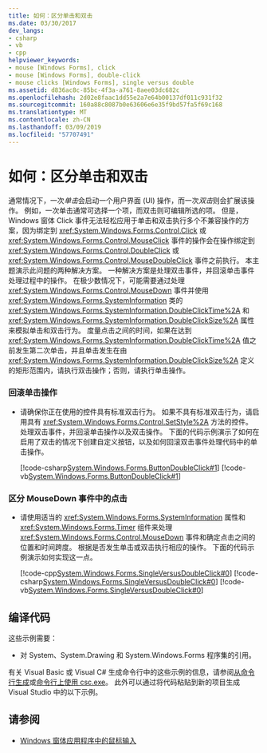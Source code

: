 ```yaml
---
title: 如何：区分单击和双击
ms.date: 03/30/2017
dev_langs:
- csharp
- vb
- cpp
helpviewer_keywords:
- mouse [Windows Forms], click
- mouse [Windows Forms], double-click
- mouse clicks [Windows Forms], single versus double
ms.assetid: d836ac8c-85bc-4f3a-a761-8aee03dc682c
ms.openlocfilehash: 2d02e8faac1dd55e2a7e64b00137df011c931f32
ms.sourcegitcommit: 160a88c8087b0e63606e6e35f9bd57fa5f69c168
ms.translationtype: MT
ms.contentlocale: zh-CN
ms.lasthandoff: 03/09/2019
ms.locfileid: "57707491"
---
```

# <a name="how-to-distinguish-between-clicks-and-double-clicks"></a>如何：区分单击和双击
通常情况下，一次*单击*会启动一个用户界面 (UI) 操作，而一次*双击*则会扩展该操作。 例如，一次单击通常可选择一个项，而双击则可编辑所选的项。 但是，Windows 窗体 Click 事件无法轻松应用于单击和双击执行多个不兼容操作的方案，因为绑定到 <xref:System.Windows.Forms.Control.Click> 或 <xref:System.Windows.Forms.Control.MouseClick> 事件的操作会在操作绑定到 <xref:System.Windows.Forms.Control.DoubleClick> 或 <xref:System.Windows.Forms.Control.MouseDoubleClick> 事件之前执行。 本主题演示此问题的两种解决方案。 一种解决方案是处理双击事件，并回滚单击事件处理过程中的操作。 在极少数情况下，可能需要通过处理 <xref:System.Windows.Forms.Control.MouseDown> 事件并使用 <xref:System.Windows.Forms.SystemInformation> 类的 <xref:System.Windows.Forms.SystemInformation.DoubleClickTime%2A> 和 <xref:System.Windows.Forms.SystemInformation.DoubleClickSize%2A> 属性来模拟单击和双击行为。 度量点击之间的时间，如果在达到 <xref:System.Windows.Forms.SystemInformation.DoubleClickTime%2A> 值之前发生第二次单击，并且单击发生在由 <xref:System.Windows.Forms.SystemInformation.DoubleClickSize%2A> 定义的矩形范围内，请执行双击操作；否则，请执行单击操作。  
  
### <a name="to-roll-back-a-click-action"></a>回滚单击操作  
  
-   请确保你正在使用的控件具有标准双击行为。 如果不具有标准双击行为，请启用具有 <xref:System.Windows.Forms.Control.SetStyle%2A> 方法的控件。 处理双击事件，并回滚单击操作以及双击操作。 下面的代码示例演示了如何在启用了双击的情况下创建自定义按钮，以及如何回滚双击事件处理代码中的单击操作。  
  
     [!code-csharp[System.Windows.Forms.ButtonDoubleClick#1](~/samples/snippets/csharp/VS_Snippets_Winforms/System.Windows.Forms.ButtonDoubleClick/CS/Form1.cs#1)]
     [!code-vb[System.Windows.Forms.ButtonDoubleClick#1](~/samples/snippets/visualbasic/VS_Snippets_Winforms/System.Windows.Forms.ButtonDoubleClick/VB/Form1.vb#1)]  
  
### <a name="to-distinguish-between-clicks-in-the-mousedown-event"></a>区分 MouseDown 事件中的点击  
  
-   请使用适当的 <xref:System.Windows.Forms.SystemInformation> 属性和 <xref:System.Windows.Forms.Timer> 组件来处理 <xref:System.Windows.Forms.Control.MouseDown> 事件和确定点击之间的位置和时间跨度。 根据是否发生单击或双击执行相应的操作。 下面的代码示例演示如何实现这一点。  
  
     [!code-cpp[System.Windows.Forms.SingleVersusDoubleClick#0](~/samples/snippets/cpp/VS_Snippets_Winforms/System.Windows.Forms.SingleVersusDoubleClick/cpp/form1.cpp#0)]
     [!code-csharp[System.Windows.Forms.SingleVersusDoubleClick#0](~/samples/snippets/csharp/VS_Snippets_Winforms/System.Windows.Forms.SingleVersusDoubleClick/CS/form1.cs#0)]
     [!code-vb[System.Windows.Forms.SingleVersusDoubleClick#0](~/samples/snippets/visualbasic/VS_Snippets_Winforms/System.Windows.Forms.SingleVersusDoubleClick/VB/form1.vb#0)]  
  
## <a name="compiling-the-code"></a>编译代码  
 这些示例需要：  
  
-   对 System、System.Drawing 和 System.Windows.Forms 程序集的引用。  
  
 有关 Visual Basic 或 Visual C# 生成命令行中的这些示例的信息，请参阅[从命令行生成](../../visual-basic/reference/command-line-compiler/building-from-the-command-line.md)或[命令行上使用 csc.exe](../../csharp/language-reference/compiler-options/command-line-building-with-csc-exe.md)。 此外可以通过将代码粘贴到新的项目生成 Visual Studio 中的以下示例。  
  
## <a name="see-also"></a>请参阅
- [Windows 窗体应用程序中的鼠标输入](mouse-input-in-a-windows-forms-application.md)
